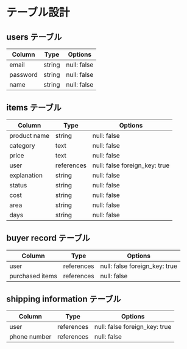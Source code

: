 # テーブル設計

## users テーブル


| Column             | Type   | Options     |
| ------------------ | ------ | ----------- |
| email              | string | null: false |
| password           | string | null: false |
| name               | string | null: false |


## items テーブル


| Column             | Type       | Options                       |
| ------             | ------     | -----------                   |
| product name       | string     | null: false                   |
| category           | text       | null: false                   |
| price              | text       | null: false                   |
| user               | references | null: false foreign_key: true |
| explanation        | string     | null: false                   |
| status             | string     | null: false                   |
| cost               | string     | null: false                   |
| area               | string     | null: false                   |
| days               | string     | null: false                   |


## buyer record テーブル


| Column            | Type       | Options                       |
| ------            | ------     | -----------                   |
| user              | references | null: false foreign_key: true |
| purchased items   | references | null: false                   |

## shipping information テーブル


| Column            | Type       | Options                       |
| ------            | ------     | -----------                   |
| user              | references | null: false foreign_key: true |
| phone number      | references | null: false                   |